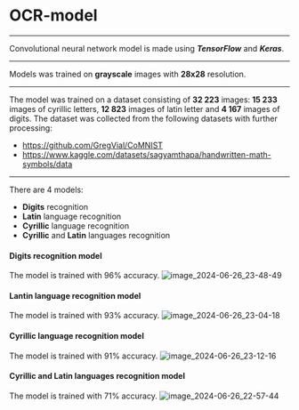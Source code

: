 # OCR-model
____
Convolutional neural network model is made using ***TensorFlow*** and ***Keras***.
____
Models was trained on **grayscale** images with **28x28** resolution.
____
The model was trained on a dataset consisting of **32 223** images: **15 233** images of cyrillic letters, **12 823** images of latin letter and **4 167** images of digits.
The dataset was collected from the following datasets with further processing:
- https://github.com/GregVial/CoMNIST
- https://www.kaggle.com/datasets/sagyamthapa/handwritten-math-symbols/data
____
There are 4 models:
- **Digits** recognition
- **Latin** language recognition
- **Cyrillic** language recognition
- **Cyrillic** and **Latin** languages recognition

#### Digits recognition model
The model is trained with 96% accuracy.
![image_2024-06-26_23-48-49](https://github.com/Busyaska/OCR-model/assets/148960616/1f264ea6-016c-4b84-8fb1-51fd025e35a4)


#### Lantin language recognition model
The model is trained with 93% accuracy.
![image_2024-06-26_23-04-18](https://github.com/Busyaska/OCR-model/assets/148960616/ef27124f-13a5-46df-94a2-85124423e2e8)


#### Cyrillic language recognition model
The model is trained with 91% accuracy.
![image_2024-06-26_23-12-16](https://github.com/Busyaska/OCR-model/assets/148960616/e93c5cf5-eab4-4339-9a50-91ce68897cc4)


#### Cyrillic and Latin languages recognition model
The model is trained with 71% accuracy.
![image_2024-06-26_22-57-44](https://github.com/Busyaska/OCR-model/assets/148960616/21621893-9382-48be-99a3-f5664f4fad84)
